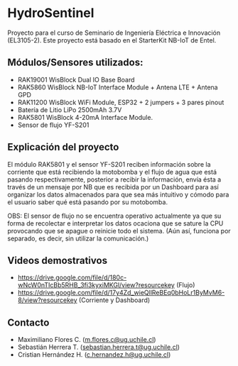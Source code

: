 # HydroSentinel
Proyecto para el curso de Seminario de Ingeniería Eléctrica e Innovación (EL3105-2).
Este proyecto está basado en el StarterKit NB-IoT de Entel.

## Módulos/Sensores utilizados:
- RAK19001 WisBlock Dual IO Base Board
- RAK5860 WisBlock NB-IoT Interface Module + Antena LTE + Antena GPD
- RAK11200 WisBlock WiFi Module, ESP32 + 2 jumpers + 3 pares pinout
- Batería de Litio LiPo 2500mAh 3.7V
- RAK5801 WisBlock 4-20mA Interface Module.
- Sensor de flujo YF-S201

## Explicación del proyecto
El módulo RAK5801 y el sensor YF-S201 reciben información sobre la corriente que está recibiendo la motobomba y el flujo de agua que está pasando respectivamente, posterior a recibir la información, envía ésta a través de un mensaje por NB que es recibida por un Dashboard para así organizar los datos almacenados para que sea más intuitivo y cómodo para el usuario saber qué está pasando por su motobomba.

OBS: El sensor de flujo no se encuentra operativo actualmente ya que su forma de recolectar e interpretar los datos ocaciona que se sature la CPU provocando que se apague o reinicie todo el sistema. (Aún así, funciona por separado, es decir, sin utilizar la comunicación.)

## Videos demostrativos
- https://drive.google.com/file/d/180c-wNcW0nTIcBb5RHB_3fi3kyxiMKGl/view?resourcekey (Flujo)
- https://drive.google.com/file/d/17y4Zd_wieQllReBEq0bHoLr1ByMvM6-8/view?resourcekey (Corriente y Dashboard)

## Contacto
- Maximiliano Flores C. (m.flores.c@ug.uchile.cl)
- Sebastián Herrera T. (sebastian.herrera.t@ug.uchile.cl)
- Cristian Hernández H. (c.hernandez.h@ug.uchile.cl)
